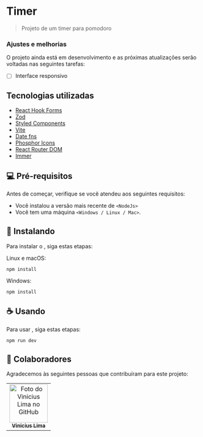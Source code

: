 # Timer

<!---<img src="exemplo-image.png" alt="exemplo imagem">--->

> Projeto de um timer para pomodoro

### Ajustes e melhorias

O projeto ainda está em desenvolvimento e as próximas atualizações serão voltadas nas seguintes tarefas:

- [ ] Interface responsivo

## Tecnologias utilizadas

- [React Hook Forms](https://www.npmjs.com/package/react-hook-form)
- [Zod](https://www.npmjs.com/package/zod)
- [Styled Components](https://www.npmjs.com/package/styled-components)
- [Vite](https://vitejs.dev/)
- [Date fns](https://www.npmjs.com/package/date-fns)
- [Phosphor Icons](https://phosphoricons.com/)
- [React Router DOM](https://www.npmjs.com/package/react-router-dom)
- [Immer](https://www.npmjs.com/package/immer)

## 💻 Pré-requisitos

Antes de começar, verifique se você atendeu aos seguintes requisitos:

<!---Estes são apenas requisitos de exemplo. Adicionar, duplicar ou remover conforme necessário--->

- Você instalou a versão mais recente de `<NodeJs>`
- Você tem uma máquina `<Windows / Linux / Mac>`.

## 🚀 Instalando <Timer>

Para instalar o <Timer>, siga estas etapas:

Linux e macOS:

```
npm install
```

Windows:

```
npm install
```

## ☕ Usando <Timer>

Para usar <Timer>, siga estas etapas:

```
npm run dev
```

## 🤝 Colaboradores

Agradecemos às seguintes pessoas que contribuíram para este projeto:

<table>
  <tr>
    <td align="center">
      <a href="#">
        <img src="http://github.com/venilima.png" width="100px;" alt="Foto do Vinicius Lima no GitHub"/><br>
        <sub>
          <b>Vinicius Lima</b>
        </sub>
      </a>
    </td>
  </tr>
</table>
